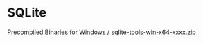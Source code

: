 # SQLite

[Precompiled Binaries for Windows / sqlite-tools-win-x64-xxxx.zip](https://www.sqlite.org/download.html)
